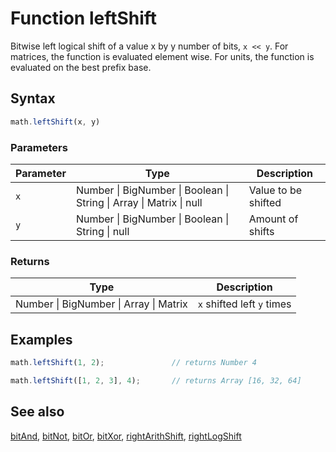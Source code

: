 # Function leftShift

Bitwise left logical shift of a value x by y number of bits, `x << y`.
For matrices, the function is evaluated element wise.
For units, the function is evaluated on the best prefix base.


## Syntax

```js
math.leftShift(x, y)
```

### Parameters

Parameter | Type | Description
--------- | ---- | -----------
`x` | Number &#124; BigNumber &#124; Boolean &#124; String &#124; Array &#124; Matrix &#124; null | Value to be shifted
`y` | Number &#124; BigNumber &#124; Boolean &#124; String &#124; null | Amount of shifts

### Returns

Type | Description
---- | -----------
Number &#124; BigNumber &#124; Array &#124; Matrix | `x` shifted left `y` times


## Examples

```js
math.leftShift(1, 2);               // returns Number 4

math.leftShift([1, 2, 3], 4);       // returns Array [16, 32, 64]
```


## See also

[bitAnd](bitAnd.md),
[bitNot](bitNot.md),
[bitOr](bitOr.md),
[bitXor](bitXor.md),
[rightArithShift](rightArithShift.md),
[rightLogShift](rightLogShift.md)


<!-- Note: This file is automatically generated from source code comments. Changes made in this file will be overridden. -->
